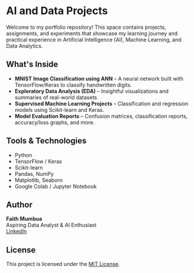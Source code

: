 #  AI and Data Projects

Welcome to my portfolio repository! This space contains projects, assignments, and experiments that showcase my learning journey and practical experience in Artificial Intelligence (AI), Machine Learning, and Data Analytics.

## What's Inside

- **MNIST Image Classification using ANN** – A neural network built with TensorFlow/Keras to classify handwritten digits.
- **Exploratory Data Analysis (EDA)** – Insightful visualizations and summaries of real-world datasets.
- **Supervised Machine Learning Projects** – Classification and regression models using Scikit-learn and Keras.
- **Model Evaluation Reports** – Confusion matrices, classification reports, accuracy/loss graphs, and more.

## Tools & Technologies

- Python
- TensorFlow / Keras
- Scikit-learn
- Pandas, NumPy
- Matplotlib, Seaborn
- Google Colab / Jupyter Notebook

## Author

**Faith Mumbua**  
Aspiring Data Analyst & AI Enthusiast  
[LinkedIn](www.linkedin.com/in/faithmumbua)

## License

This project is licensed under the [MIT License](LICENSE).

